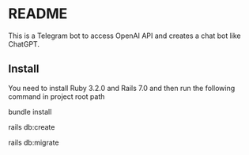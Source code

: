 # README

This is a Telegram bot to access OpenAI API and creates a chat bot like ChatGPT.

## Install
You need to install Ruby 3.2.0 and Rails 7.0 and then run the following command in project root path

  bundle install

  rails db:create

  rails db:migrate

